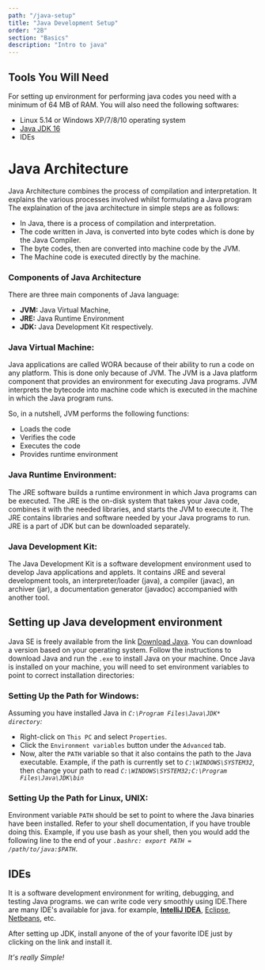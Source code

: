 ```yaml
---
path: "/java-setup"
title: "Java Development Setup"
order: "2B"
section: "Basics"
description: "Intro to java"
---
```


## Tools You Will Need

For setting up environment for performing java codes you need with a minimum of 64 MB of RAM.
You will also need the following softwares:
- Linux 5.14 or Windows XP/7/8/10 operating system
- [Java JDK 16](https://www.oracle.com/java/technologies/javase-jdk16-downloads.html)
- IDEs


# Java Architecture
Java Architecture combines the process of compilation and interpretation. It explains the various processes involved whilst formulating a Java program
The explaination of  the java architecture in simple steps are as follows:

- In Java, there is a process of compilation and interpretation.
- The code written in Java, is converted into byte codes which is done by the Java Compiler.
- The byte codes, then are converted into machine code by the JVM.
- The Machine code is executed directly by the machine.

### Components of Java Architecture
There are three main components of Java language:

- **JVM:** Java Virtual Machine, 
- **JRE:** Java Runtime Environment 
- **JDK:** Java Development Kit respectively.

### Java Virtual Machine:
Java applications are called WORA because of their ability to run a code on any platform. This is done only because of JVM. The JVM is a Java platform component that provides an environment for executing Java programs. JVM interprets the bytecode into machine code which is executed in the machine in which the Java program runs.

So, in a nutshell, JVM performs the following functions:
- Loads the code
- Verifies the code
- Executes the code
- Provides runtime environment

### Java Runtime Environment:
The JRE software builds a runtime environment in which Java programs can be executed. The JRE is the on-disk system that takes your Java code, combines it with the needed libraries, and starts the JVM to execute it. The JRE contains libraries and software needed by your Java programs to run. JRE is a part of JDK but can be downloaded separately.

### Java Development Kit:
The Java Development Kit is a software development environment used to develop Java applications and applets. It contains JRE and several development tools, an interpreter/loader (java), a compiler (javac), an archiver (jar), a documentation generator (javadoc) accompanied with another tool.


## Setting up Java development environment

Java SE is freely available from the link [Download Java](https://www.oracle.com/java/technologies/javase/javase-jdk8-downloads.html). You can download a version based on your 
operating system. Follow the instructions to download Java and run the `.exe` to install Java on your machine. Once Java is installed on your machine, you will need to set 
environment variables to point to correct installation directories:

### Setting Up the Path for Windows:

Assuming you have installed Java in *`C:\Program Files\Java\JDK* directory`:*
- Right-click on `This PC` and select `Properties`.
- Click the `Environment variables` button under the `Advanced` tab.
- Now, alter the `PATH` variable so that it also contains the path to the Java executable. Example, if the path is currently set to *`C:\WINDOWS\SYSTEM32`*, then change your 
path to read *`C:\WINDOWS\SYSTEM32;C:\Program Files\Java\JDK\bin`*

### Setting Up the Path for Linux, UNIX:

Environment variable `PATH` should be set to point to where the Java binaries have been installed. Refer to your shell documentation, if you have trouble doing this. Example, if
you use bash as your shell, then you would add the following line to the end of your *`.bashrc: export PATH = /path/to/java:$PATH`*.


## IDEs

It is a software development environment for writing, debugging, and testing Java programs. we can write code very smoothly using IDE.There are many IDE's available for java. for example, **[IntelliJ IDEA](https://www.jetbrains.com/idea/)**, [Eclipse](https://www.eclipse.org/downloads/), [Netbeans](https://netbeans.apache.org/download/nb120/nb120.html), etc.


After setting up JDK, install anyone of the of your favorite IDE just by clicking on the link and install it.


*It's really Simple!*
